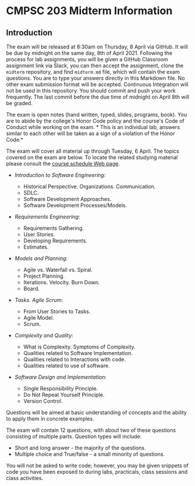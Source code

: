 # CMPSC 203 Midterm Information

## Introduction

The exam will be released at 8:30am on Thursday, 8 April via GitHub. It will be due by midnight on the same day, 8th of April 2021\. Following the process for lab assignments, you will be given a GitHub Classroom assignment link via Slack, you can then accept the assignment, clone the `midterm` repository, and find `midterm.md` file, which will contain the exam questions. You are to type your answers directly in this Markdown file. No other exam submission format will be accepted. Continuous Integration will not be used in this repository. You should commit and push your work frequently. The last commit before the due time of midnight on April 8th will be graded.

The exam is open notes (hand written, typed, slides, programs, book). You are to abide by the college's Honor Code policy and the course's Code of Conduct while working on the exam. * This is an individual lab, answers similar to each other will be taken as a sign of a violation of the Honor Code.*

The exam will cover all material up through Tuesday, 6 April. The topics covered on the exam are below. To locate the related studying material please consult the [course schedule Web page](https://www.cs.allegheny.edu/sites/jjumadinova/teaching/203/schedule.html).

- *Introduction to Software Engineering*:

  - Historical Perspective. Organizations. Communication.
  - SDLC.
  - Software Development Approaches.
  - Software Development Processes/Models.

- *Requirements Engineering*: 

  - Requirements Gathering.
  - User Stories.
  - Developing Requirements.
  - Estimates.

- *Models and Planning*: 

  - Agile vs. Waterfall vs. Spiral.
  - Project Planning.
  - Iterations. Velocity. Burn Down.
  - Board.

- *Tasks. Agile Scrum*: 

  - From User Stories to Tasks.
  - Agile Model.
  - Scrum.
  
- *Complexity and Quality*: 

  - What is Complexity. Symptoms of Complexity.
  - Qualities related to Software Implementation.
  - Qualities related to Interactions with code.
  - Qualities related to use of software.
  
- *Software Design and Implementation*: 

  - Single Responsibility Principle.
  - Do Not Repeat Yourself Principle.
  - Version Control.
  
Questions will be aimed at basic understanding of concepts and the ability to apply them in concrete examples.

The exam will contain 12 questions, with about two of these questions consisting of multiple parts. Question types will include:

- Short and long answer - the majority of the questions.
- Multiple choice and True/false - a small minority of questions.

You will not be asked to write code; however, you may be given snippets of code you have been exposed to during labs, practicals, class sessions and class activities.
